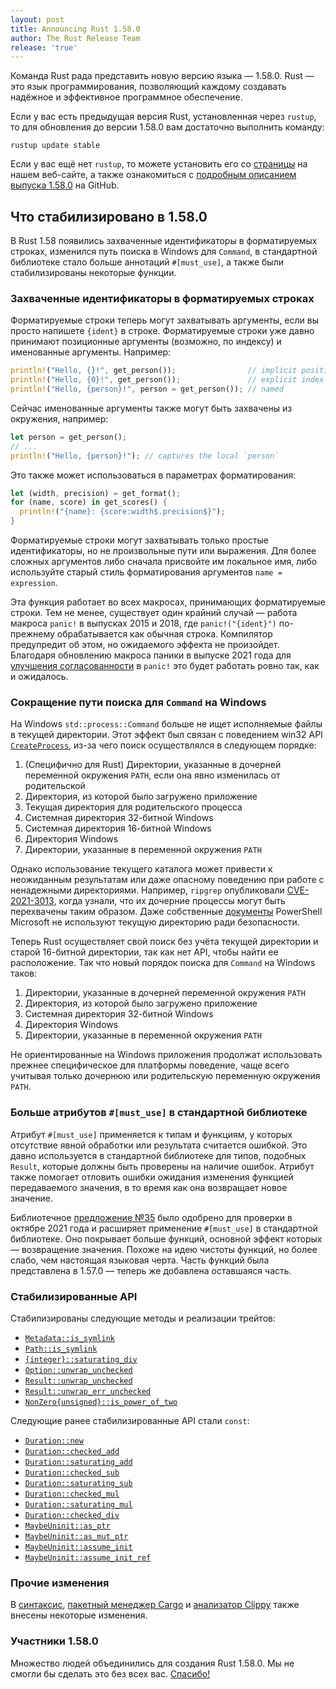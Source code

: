 ```yaml
---
layout: post
title: Announcing Rust 1.58.0
author: The Rust Release Team
release: 'true'
---
```


Команда Rust рада представить новую версию языка — 1.58.0. Rust — это язык программирования, позволяющий каждому создавать надёжное и эффективное программное обеспечение.

Если у вас есть предыдущая версия Rust, установленная через `rustup`, то для обновления до версии 1.58.0 вам достаточно выполнить команду:

```console
rustup update stable
```

Если у вас ещё нет `rustup`, то можете установить его со [страницы] на нашем веб-сайте, а также ознакомиться с [подробным описанием выпуска 1.58.0] на GitHub.

## Что стабилизировано в 1.58.0

В Rust 1.58 появились захваченные идентификаторы в форматируемых строках, изменился путь поиска в Windows для `Command`, в стандартной библиотеке стало больше аннотаций `#[must_use]`, а также были стабилизированы некоторые функции.

### Захваченные идентификаторы в форматируемых строках

Форматируемые строки теперь могут захватывать аргументы, если вы просто напишете `{ident}` в строке. Форматируемые строки уже давно принимают позиционные аргументы (возможно, по индексу) и именованные аргументы. Например:

```rust
println!("Hello, {}!", get_person());                // implicit position
println!("Hello, {0}!", get_person());               // explicit index
println!("Hello, {person}!", person = get_person()); // named
```

Сейчас именованные аргументы также могут быть захвачены из окружения, например:

```rust
let person = get_person();
// ...
println!("Hello, {person}!"); // captures the local `person`
```

Это также может использоваться в параметрах форматирования:

```rust
let (width, precision) = get_format();
for (name, score) in get_scores() {
  println!("{name}: {score:width$.precision$}");
}
```

Форматируемые строки могут захватывать только простые идентификаторы, но не произвольные пути или выражения. Для более сложных аргументов либо сначала присвойте им локальное имя, либо используйте старый стиль форматирования аргументов `name = expression`.

Эта функция работает во всех макросах, принимающих форматируемые строки. Тем не менее, существует один крайний случай — работа макроса `panic!` в выпусках 2015 и 2018, где `panic!("{ident}")` по-прежнему обрабатывается как обычная строка. Компилятор предупредит об этом, но ожидаемого эффекта не произойдет. Благодаря обновлению макроса паники в выпуске 2021 года для [улучшения согласованности] в `panic!` это будет работать ровно так, как и ожидалось.

### Сокращение пути поиска для `Command` на Windows

На Windows `std::process::Command` больше не ищет исполняемые файлы в текущей директории. Этот эффект был связан с поведением win32 API [`CreateProcess`], из-за чего поиск осуществлялся в следующем порядке:

1. (Специфично для Rust) Директории, указанные в дочерней переменной окружения `PATH`, если она явно изменилась от родительской
2. Директория, из которой было загружено приложение
3. Текущая директория для родительского процесса
4. Системная директория 32-битной Windows
5. Системная директория 16-битной Windows
6. Директория Windows
7. Директории, указанные в переменной окружения `PATH`

Однако использование текущего каталога может привести к неожиданным результатам или даже опасному поведению при работе с ненадежными директориями. Например, `ripgrep` опубликовали [CVE-2021-3013,](https://www.cve.org/CVERecord?id=CVE-2021-3013) когда узнали, что их дочерние процессы могут быть перехвачены таким образом. Даже собственные [документы](https://docs.microsoft.com/en-us/powershell/module/microsoft.powershell.core/about/about_command_precedence?view=powershell-7.2) PowerShell Microsoft не используют текущую директорию ради безопасности.

Теперь Rust осуществляет свой поиск без учёта текущей директории и старой 16-битной директории, так как нет API, чтобы найти ее расположение. Так что новый порядок поиска для `Command` на Windows таков:

1. Директории, указанные в дочерней переменной окружения `PATH`
2. Директория, из которой было загружено приложение
3. Системная директория 32-битной Windows
4. Директория Windows
5. Директории, указанные в переменной окружения `PATH`

Не ориентированные на Windows приложения продолжат использовать прежнее специфическое для платформы поведение, чаще всего учитывая только дочернюю или родительскую переменную окружения `PATH`.

### Больше атрибутов `#[must_use]` в стандартной библиотеке

Атрибут `#[must_use]` применяется к типам и функциям, у которых отсутствие явной обработки или  результата считается ошибкой. Это давно используется в стандартной библиотеке для типов, подобных `Result`, которые должны быть проверены на наличие ошибок. Атрибут также помогает отловить ошибки ожидания изменения функцией передаваемого значения, в то время как она возвращает новое значение.

Библиотечное [предложение №35] было одобрено для проверки в октябре 2021 года и расширяет применение `#[must_use]` в стандартной библиотеке. Оно покрывает больше функций, основной эффект которых — возвращение значения. Похоже на идею чистоты функций, но более слабо, чем настоящая языковая черта. Часть функций была представлена в 1.57.0 — теперь же добавлена оставшаяся часть.

### Стабилизированные API

Стабилизированы следующие методы и реализации трейтов:

- [`Metadata::is_symlink`]
- [`Path::is_symlink`]
- [`{integer}::saturating_div`]
- [`Option::unwrap_unchecked`]
- [`Result::unwrap_unchecked`]
- [`Result::unwrap_err_unchecked`]
- [`NonZero{unsigned}::is_power_of_two`]

Следующие ранее стабилизированные API стали `const`:

- [`Duration::new`]
- [`Duration::checked_add`]
- [`Duration::saturating_add`]
- [`Duration::checked_sub`]
- [`Duration::saturating_sub`]
- [`Duration::checked_mul`]
- [`Duration::saturating_mul`]
- [`Duration::checked_div`]
- [`MaybeUninit::as_ptr`]
- [`MaybeUninit::as_mut_ptr`]
- [`MaybeUninit::assume_init`]
- [`MaybeUninit::assume_init_ref`]

### Прочие изменения

В [синтаксис](https://github.com/rust-lang/rust/blob/master/RELEASES.md#version-1580-2022-01-13), [пакетный менеджер Cargo](https://github.com/rust-lang/cargo/blob/master/CHANGELOG.md#cargo-158-2022-01-13) и [анализатор Clippy](https://github.com/rust-lang/rust-clippy/blob/master/CHANGELOG.md#rust-158) также внесены некоторые изменения.

### Участники 1.58.0

Множество людей объединились для создания Rust 1.58.0. Мы не смогли бы сделать это без всех вас. [Спасибо!](https://thanks.rust-lang.org/rust/1.58.0/)


[страницы]: https://www.rust-lang.org/install.html
[подробным описанием выпуска 1.58.0]: https://github.com/rust-lang/rust/blob/master/RELEASES.md#version-1580-2022-01-13
[улучшения согласованности]: https://doc.rust-lang.org/stable/edition-guide/rust-2021/panic-macro-consistency.html
[`CreateProcess`]: https://docs.microsoft.com/en-us/windows/win32/api/processthreadsapi/nf-processthreadsapi-createprocessa
[предложение №35]: https://www.cve.org/CVERecord?id=CVE-2021-3013
[`Metadata::is_symlink`]: https://docs.microsoft.com/en-us/powershell/module/microsoft.powershell.core/about/about_command_precedence?view=powershell-7.2
[`Path::is_symlink`]: https://github.com/rust-lang/libs-team/issues/35
[`{integer}::saturating_div`]: https://doc.rust-lang.org/stable/std/fs/struct.Metadata.html#method.is_symlink
[`Option::unwrap_unchecked`]: https://doc.rust-lang.org/stable/std/path/struct.Path.html#method.is_symlink
[`Result::unwrap_unchecked`]: https://doc.rust-lang.org/stable/std/primitive.i8.html#method.saturating_div
[`Result::unwrap_err_unchecked`]: https://doc.rust-lang.org/stable/std/option/enum.Option.html#method.unwrap_unchecked
[`NonZero{unsigned}::is_power_of_two`]: https://doc.rust-lang.org/stable/std/result/enum.Result.html#method.unwrap_unchecked
[`Duration::new`]: https://doc.rust-lang.org/stable/std/result/enum.Result.html#method.unwrap_err_unchecked
[`Duration::checked_add`]: https://doc.rust-lang.org/stable/std/num/struct.NonZeroU8.html#method.is_power_of_two
[`Duration::saturating_add`]: https://doc.rust-lang.org/stable/std/time/struct.Duration.html#method.new
[`Duration::checked_sub`]: https://doc.rust-lang.org/stable/std/time/struct.Duration.html#method.checked_add
[`Duration::saturating_sub`]: https://doc.rust-lang.org/stable/std/time/struct.Duration.html#method.saturating_add
[`Duration::checked_mul`]: https://doc.rust-lang.org/stable/std/time/struct.Duration.html#method.checked_sub
[`Duration::saturating_mul`]: https://doc.rust-lang.org/stable/std/time/struct.Duration.html#method.saturating_sub
[`Duration::checked_div`]: https://doc.rust-lang.org/stable/std/time/struct.Duration.html#method.checked_mul
[`MaybeUninit::as_ptr`]: https://doc.rust-lang.org/stable/std/time/struct.Duration.html#method.saturating_mul
[`MaybeUninit::as_mut_ptr`]: https://doc.rust-lang.org/stable/std/time/struct.Duration.html#method.checked_div
[`MaybeUninit::assume_init`]: https://doc.rust-lang.org/stable/std/mem/union.MaybeUninit.html#method.as_ptr
[`MaybeUninit::assume_init_ref`]: https://doc.rust-lang.org/stable/std/mem/union.MaybeUninit.html#method.as_mut_ptr